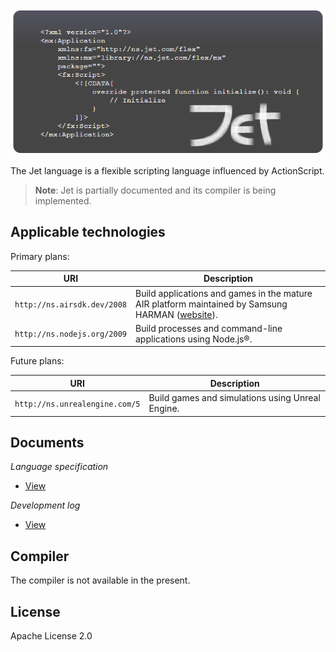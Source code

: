 <p align="center">
  <img src="./snippets/ExampleFlex.png" width="665">
</p>

The Jet language is a flexible scripting language influenced by ActionScript.

> **Note**: Jet is partially documented and its compiler is being implemented.

## Applicable technologies

Primary plans:

| URI | Description |
| --- | ----------- |
| `http://ns.airsdk.dev/2008` | Build applications and games in the mature AIR platform maintained by Samsung HARMAN ([website](https://airsdk.dev)). |
| `http://ns.nodejs.org/2009` | Build processes and command-line applications using Node.js®. |

Future plans:

| URI | Description |
| --- | ----------- |
| `http://ns.unrealengine.com/5` | Build games and simulations using Unreal Engine. |

## Documents

*Language specification*

* [View](https://hydroper-jet.github.io/lang/spec/1.0/live)

*Development log*

* [View](./misc/development-log.md)

## Compiler

The compiler is not available in the present.

## License

Apache License 2.0